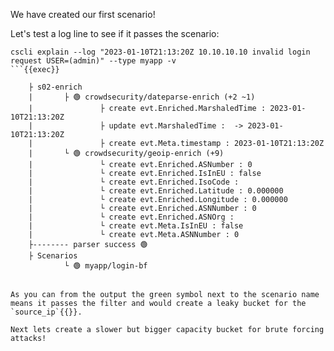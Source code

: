 We have created our first scenario!

Let's test a log line to see if it passes the scenario:

```
cscli explain --log "2023-01-10T21:13:20Z 10.10.10.10 invalid login request USER=(admin)" --type myapp -v
```{{exec}}

```
        ├ s02-enrich
        |       ├ 🟢 crowdsecurity/dateparse-enrich (+2 ~1)
        |               ├ create evt.Enriched.MarshaledTime : 2023-01-10T21:13:20Z
        |               ├ update evt.MarshaledTime :  -> 2023-01-10T21:13:20Z
        |               ├ create evt.Meta.timestamp : 2023-01-10T21:13:20Z
        |       └ 🟢 crowdsecurity/geoip-enrich (+9)
        |               └ create evt.Enriched.ASNumber : 0
        |               └ create evt.Enriched.IsInEU : false
        |               └ create evt.Enriched.IsoCode : 
        |               └ create evt.Enriched.Latitude : 0.000000
        |               └ create evt.Enriched.Longitude : 0.000000
        |               └ create evt.Enriched.ASNNumber : 0
        |               └ create evt.Enriched.ASNOrg : 
        |               └ create evt.Meta.IsInEU : false
        |               └ create evt.Meta.ASNNumber : 0
        ├-------- parser success 🟢
        ├ Scenarios
                └ 🟢 myapp/login-bf
```{{}}

As you can from the output the green symbol next to the scenario name means it passes the filter and would create a leaky bucket for the `source_ip`{{}}.

Next lets create a slower but bigger capacity bucket for brute forcing attacks!
